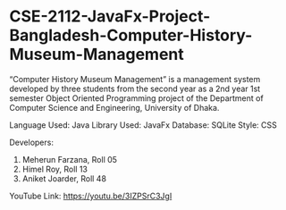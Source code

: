 # CSE-2112-JavaFx-Project-Bangladesh-Computer-History-Museum-Management
“Computer History Museum Management” is a management system developed by three students from the second year as a 2nd year 1st semester Object Oriented Programming project of the Department of Computer Science and Engineering, University of Dhaka. 

Language Used: Java
Library Used: JavaFx
Database: SQLite
Style: CSS

Developers: 
1. Meherun Farzana, Roll 05
2. Himel Roy, Roll 13
3. Aniket Joarder, Roll 48

YouTube Link: https://youtu.be/3IZPSrC3JgI 
